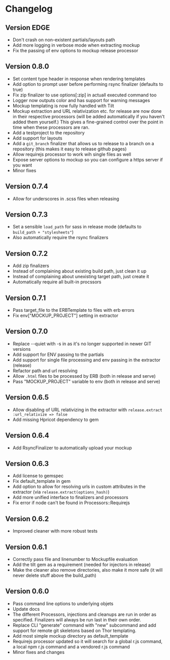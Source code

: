 # Changelog

## Version EDGE
* Don't crash on non-existent partials/layouts path
* Add more logging in verbose mode when extracting mockup
* Fix the passing of env options to mockup release processor

## Version 0.8.0
* Set content type header in response when rendering templates
* Add option to prompt user before performing rsync finalizer (defaults to true)
* Fix zip finalizer to use options[:zip] in actuall executed command too
* Logger now outputs color and has support for warning messages
* Mockup templating is now fully handled with Tilt
* Mockup extraction and URL relativization etc. for release are now done in their respective processors (will be added automatically if you haven't added them yourself.) This gives a fine-grained control over the point in time when these processors are ran.
* Add a testproject to the repository
* Add support for layouts
* Add a `git_branch` finalizer that allows us to release to a branch on a repository (this makes it easy to release github pages)
* Allow requirejs processor to work wih single files as well
* Expose server options to mockup so you can configure a https server if you want
* Minor fixes

## Version 0.7.4
* Allow for underscores in .scss files when releasing

## Version 0.7.3
* Set a sensible `load_path` for sass in release mode (defaults to `build_path + "stylesheets"`)
* Also automatically require the rsync finalizers

## Version 0.7.2
* Add zip finalizers
* Instead of complaining about existing build path, just clean it up
* Instead of complaining about unexisting target path, just create it
* Automatically require all built-in procssors

## Version 0.7.1
* Pass target_file to the ERBTemplate to files with erb errors
* Fix env["MOCKUP_PROJECT"] setting in extractor

## Version 0.7.0
* Replace --quiet with -s in as it's no longer supported in newer GIT versions
* Add support for ENV passing to the partials
* Add support for single file processing and env passing in the extractor (release)
* Refactor path and url resolving
* Allow `.html` files to be processed by ERB (both in release and serve)
* Pass "MOCKUP_PROJECT" variable to env (both in release and serve)

## Version 0.6.5
* Allow disabling of URL relativizing in the extractor with `release.extract :url_relativize => false`
* Add missing Hpricot dependency to gem

## Version 0.6.4
* Add RsyncFinalizer to automatically upload your mockup

## Version 0.6.3
* Add license to gemspec
* Fix default_template in gem
* Add option to allow for resolving urls in custom attributes in the extractor (via `release.extract(options_hash)`)
* Add more unified interface to finalizers and processors
* Fix error if node can't be found in Processors::Requirejs

## Version 0.6.2
* Improved cleaner with more robust tests

## Version 0.6.1
* Correctly pass file and linenumber to Mockupfile evaluation
* Add the tilt gem as a requirement (needed for injectors in release)
* Make the cleaner also remove directories, also make it more safe (it will never delete stuff above the build_path)

## Version 0.6.0
* Pass command line options to underlying objets
* Update docs
* The different Processors, injections and cleanups are run in order as specified. Finalizers will always be run last in their own order.
* Replace CLI "generate" command with "new" subcommand and add support for remote git skeletons based on Thor templating.
* Add most simple mockup directory as default_template
* Requirejs processor updated so it will search for a global r.js command, a local npm r.js command and a vendored r.js command
* Minor fixes and changes